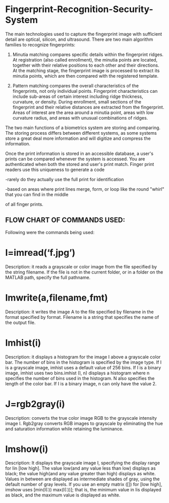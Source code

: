 # Fingerprint-Recognition-Security-System  

The  main  technologies  used  to  capture  the  fingerprint  image with sufficient detail are optical, silicon, and ultrasound. There are two main algorithm families to recognize fingerprints: 

1.  Minutia   matching   compares   specific   details   within   the fingerprint  ridges.  At  registration  (also  called  enrollment),  the minutia   points   are   located,   together   with   their   relative positions  to  each  other  and  their  directions.  At  the  matching stage,  the fingerprint image is processed to extract  its  minutia points, which are then compared with the registered template.   

2.  Pattern  matching  compares  the  overall  characteristics  of  the fingerprints,     not     only     individual     points.     Fingerprint characteristics   can   include   sub-areas   of   certain   interest including   ridge   thickness,   curvature,   or   density.   During enrollment,  small  sections  of  the  fingerprint  and  their  relative distances  are  extracted  from  the  fingerprint.  Areas  of  interest are  the  area  around  a  minutia  point,  areas  with  low  curvature radius, and areas with unusual combinations of ridges.

The two main functions of a biometrics system are storing and comparing.   The   storing   process   differs   between   different systems, as some  systems  store  a  great deal  more  information and will digitize and compress the information. 

Once the print information is stored in an accessible database, a  user's  prints  can  be  compared  whenever  the   system  is accessed.  You  are  authenticated  when  both  the  stored  and user's  print  match.  Finger  print  readers  use  this  uniqueness  to generate  a  code   

-rarely  do  they  actually  use  the  full  print  for identification 

-based  on areas  where  print  lines  merge,  form, or loop like  the round "whirl" that  you can  find in the  middle 

of all finger prints.  


## FLOW CHART OF COMMANDS USED:  
Following were the commands being used:


# I=imread(‘f.jpg’)
Description:  it  reads  a  grayscale  or  color  image  from  the  file specified by the string filename. If the file is not in the current folder,  or  in  a  folder  on  the  MATLAB  path,  specify  the  full pathname.   
# Imwrite(a,filename,fmt)   
Description:  it  writes  the  image  A  to  the  file  specified  by filename in the format specified by format. Filename is a string that specifies the name of the output file.  
# Imhist(i)  
Description:  it  displays  a  histogram  for  the  image  I  above  a grayscale  color  bar.  The  number  of  bins  in  the  histogram  is specified  by  the  image  type.  If  I  is  a  grayscale  image,  imhist uses a default value of 256 bins. If I is a binary image, imhist uses  two  bins.imhist  (I,  n)  displays  a  histogram  where  n specifies  the  number  of  bins  used  in  the  histogram.  N  also specifies  the  length  of  the  color  bar.  If  I  is  a  binary  image,  n can only have the value 2.   
# J=rgb2gray(i)   
Description:   converts   the   true   color   image   RGB   to   the grayscale intensity image I. Rgb2gray converts RGB images to grayscale  by  eliminating  the  hue  and  saturation  information while retaining the luminance.  
# Imshow(i)  
Description:  It displays  the  grayscale  image I,  specifying  the display range for Iin [low high]. The value low(and any value less than low) displays as black; the value high(and any value greater  than high)  displays  as  white.  Values  in  between  are displayed  as  intermediate  shades  of  gray,  using  the  default number of gray levels. If you use an empty matrix ([]) for [low high], imshow uses [min(I(:)) max(I(:))]; that is, the minimum value  in Iis  displayed  as  black,  and the  maximum  value  is displayed as white.
